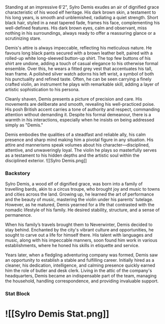 Standing at an impressive 6'2", Sylro Demis exudes an air of dignified grace characteristic of his wood elf heritage. His dark brown skin, a testament to his long years, is smooth and unblemished, radiating a quiet strength. Short black hair, styled in a neat tapered fade, frames his face, complementing his well-defined features. His dark brown eyes, calm and observant, miss nothing in his surroundings, always ready to offer a reassuring glance or a scrutinizing stare.

Demis's attire is always impeccable, reflecting his meticulous nature. He favours long black pants secured with a brown leather belt, paired with a rolled-up white long-sleeved button-up shirt. The top few buttons of his shirt are undone, adding a touch of casual elegance to his otherwise formal ensemble. Over this, he wears a fitted grey vest that accentuates his tall, lean frame. A polished silver watch adorns his left wrist, a symbol of both his punctuality and refined taste. Often, he can be seen carrying a finely crafted violin, an instrument he plays with remarkable skill, adding a layer of artistic sophistication to his persona.

Cleanly shaven, Demis presents a picture of precision and care. His movements are deliberate and smooth, revealing his well-practiced poise. His posh British accent carries a tone of authority and respect, commanding attention without demanding it. Despite his formal demeanour, there is a warmth in his interactions, especially when he insists on being addressed simply as "Demis."

Demis embodies the qualities of a steadfast and reliable ally, his calm presence and sharp mind making him a pivotal figure in any situation. His attire and mannerisms speak volumes about his character—disciplined, attentive, and unwaveringly loyal. The violin he plays so masterfully serves as a testament to his hidden depths and the artistic soul within the disciplined exterior.
![[Sylro Demis.png]]

### Backstory

Sylro Demis, a wood elf of dignified grace, was born into a family of travelling bards, akin to a circus troupe, who brought joy and music to towns and cities across the land. Growing up, he learned the art of performance and the beauty of music, mastering the violin under his parents' tutelage. However, as he matured, Demis yearned for a life that contrasted with the nomadic lifestyle of his family. He desired stability, structure, and a sense of permanence.

When his family’s travels brought them to Neverwinter, Demis decided to stay behind. Enchanted by the city's vibrant culture and opportunities, he sought to carve out a life for himself there. His talent with languages and music, along with his impeccable manners, soon found him work in various establishments, where he honed his skills in etiquette and service.

Years later, when a fledgling adventuring company was formed, Demis saw an opportunity to establish a stable and fulfilling career. Initially hired as a cleaner, his dedication, intelligence, and calming presence quickly earned him the role of butler and desk clerk. Living in the attic of the company's headquarters, Demis became an indispensable part of the team, managing the household, handling correspondence, and providing invaluable support.

### Stat Block
# ![[Sylro Demis Stat.png]]